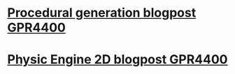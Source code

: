 # [Procedural generation blogpost GPR4400](https://marvinschrd.github.io/ProceduralGeneration)
# [Physic Engine 2D blogpost GPR4400](https://marvinschrd.github.io/ProceduralGeneration)
